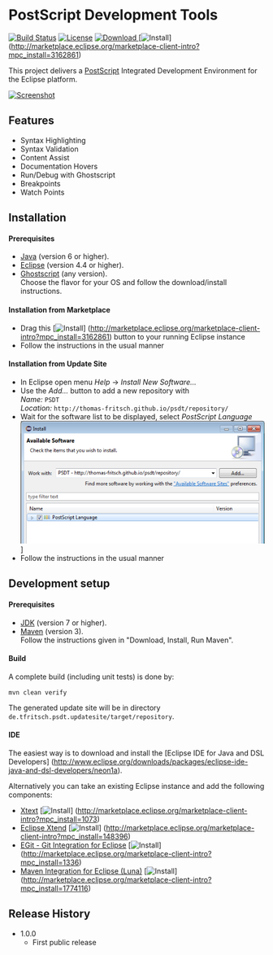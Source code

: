 # PostScript Development Tools

[![Build Status](https://travis-ci.org/thomas-fritsch/psdt.svg?branch=master)](https://travis-ci.org/thomas-fritsch/psdt)
[![License](https://img.shields.io/badge/license-GPL%203.0-blue.svg)](http://www.gnu.org/licenses/gpl-3.0)
[![Download](https://api.bintray.com/packages/thomas-fritsch/eclipse/psdt/images/download.svg) ](https://bintray.com/thomas-fritsch/eclipse/psdt/_latestVersion)
[![Install](http://marketplace.eclipse.org/misc/installbutton.png "Drag to your running Eclipse workspace to install PSDT")]
  (http://marketplace.eclipse.org/marketplace-client-intro?mpc_install=3162861)

This project delivers a [PostScript](https://en.wikipedia.org/wiki/PostScript) Integrated Development Environment for the Eclipse platform.

[![Screenshot](http://thomas-fritsch.github.io/psdt/images/debugging.png)](http://thomas-fritsch.github.io/psdt/)

## Features

* Syntax Highlighting 
* Syntax Validation 
* Content Assist
* Documentation Hovers
* Run/Debug with Ghostscript
* Breakpoints
* Watch Points

## Installation

#### Prerequisites

* [Java](https://www.java.com/) (version 6 or higher).
* [Eclipse](http://www.eclipse.org) (version 4.4 or higher).
* [Ghostscript](http://ghostscript.com/download/gsdnld.html) (any version).  
  Choose the flavor for your OS and follow the download/install instructions.

#### Installation from Marketplace

* Drag this [![Install](http://marketplace.eclipse.org/misc/installbutton.png
  "Drag to your running Eclipse workspace to install PSDT")]
  (http://marketplace.eclipse.org/marketplace-client-intro?mpc_install=3162861)
  button to your running Eclipse instance
* Follow the instructions in the usual manner

#### Installation from Update Site

* In Eclipse open menu _Help_ -> _Install New Software..._
* Use the _Add..._ button to add a new repository with  
  _Name:_ `PSDT`  
  _Location:_ `http://thomas-fritsch.github.io/psdt/repository/` 
* Wait for the software list to be displayed, select _PostScript Language_
  ![Install](install.png)]
* Follow the instructions in the usual manner

## Development setup

#### Prerequisites

* [JDK](http://www.oracle.com/technetwork/java/javase/downloads/) (version 7 or higher).
* [Maven](http://maven.apache.org/) (version 3).  
  Follow the instructions given in "Download, Install, Run Maven".

#### Build

A complete build (including unit tests) is done by:

    mvn clean verify

The generated update site will be in directory `de.tfritsch.psdt.updatesite/target/repository`.

#### IDE

The easiest way is to download and install the [Eclipse IDE for Java and DSL Developers]
(http://www.eclipse.org/downloads/packages/eclipse-ide-java-and-dsl-developers/neon1a).

Alternatively you can take an existing Eclipse instance and add the following components:
* [Xtext](http://marketplace.eclipse.org/content/xtext)
  [![Install](http://marketplace.eclipse.org/misc/installbutton.png "Drag and drop into a running Eclipse workspace to install Xtext")]
  (http://marketplace.eclipse.org/marketplace-client-intro?mpc_install=1073)
* [Eclipse Xtend](http://marketplace.eclipse.org/content/eclipse-xtend)
  [![Install](http://marketplace.eclipse.org/misc/installbutton.png "Drag and drop into a running Eclipse workspace to install Eclipse Xtend")]
  (http://marketplace.eclipse.org/marketplace-client-intro?mpc_install=148396)
* [EGit - Git Integration for Eclipse](http://marketplace.eclipse.org/content/egit-git-integration-eclipse)
  [![Install](http://marketplace.eclipse.org/misc/installbutton.png "Drag and drop into a running Eclipse workspace to install EGit - Git Integration for Eclipse")]
  (http://marketplace.eclipse.org/marketplace-client-intro?mpc_install=1336)
* [Maven Integration for Eclipse (Luna)](http://marketplace.eclipse.org/content/maven-integration-eclipse-luna)
  [![Install](http://marketplace.eclipse.org/misc/installbutton.png "Drag and drop into a running Eclipse workspace to install Maven Integration for Eclipse (Luna)")]
  (http://marketplace.eclipse.org/marketplace-client-intro?mpc_install=1774116)

## Release History

* 1.0.0
  - First public release
